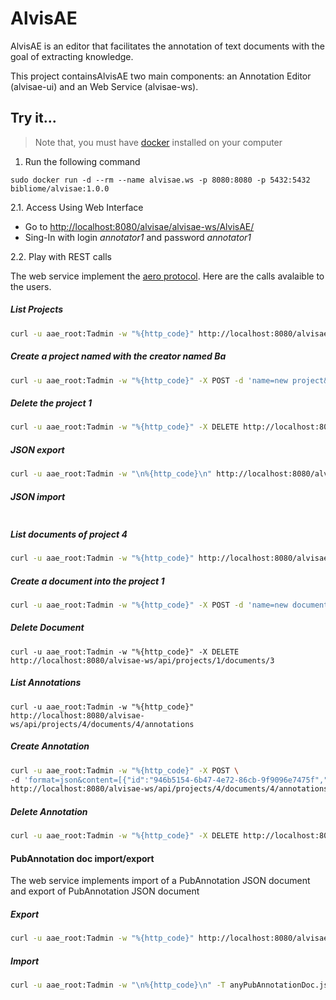 # AlvisAE

AlvisAE is an editor that facilitates the annotation of text documents with the goal of extracting knowledge.

This project containsAlvisAE two main components: an Annotation Editor (alvisae-ui)  and an Web Service (alvisae-ws). 

## Try it...

> Note that, you must have [docker](https://www.docker.com/) installed on your computer

1. Run the following command
```
sudo docker run -d --rm --name alvisae.ws -p 8080:8080 -p 5432:5432  bibliome/alvisae:1.0.0
``` 

 2.1. Access Using Web Interface
   * Go to [http://localhost:8080/alvisae/alvisae-ws/AlvisAE/](http://localhost:8080/alvisae/alvisae-ws/AlvisAE)
   * Sing-In with login *annotator1* and password *annotator1*


2.2. Play with REST calls

The web service implement the [aero protocol](https://github.com/openminted/omtd-aero). Here are the calls avalaible to the users. 


##### List Projects
```sh
curl -u aae_root:Tadmin -w "%{http_code}" http://localhost:8080/alvisae-ws/api/projects
```
##### Create a project named with the creator named Ba
```sh
curl -u aae_root:Tadmin -w "%{http_code}" -X POST -d 'name=new project&creator=Ba' http://localhost:8080/alvisae-ws/api/projects
```
##### Delete the project 1
```sh
curl -u aae_root:Tadmin -w "%{http_code}" -X DELETE http://localhost:8080/alvisae-ws/api/projects/1
```

##### JSON export
```sh
curl -u aae_root:Tadmin -w "\n%{http_code}\n" http://localhost:8080/alvisae-ws/api/projects/5/export.zip
```

##### JSON import
```sh
```

##### List documents of project 4
```sh
curl -u aae_root:Tadmin -w "%{http_code}" http://localhost:8080/alvisae-ws/api/projects/4/documents
```
##### Create a document into the project 1
```sh
curl -u aae_root:Tadmin -w "%{http_code}" -X POST -d 'name=new document&format=text&content=some content&creator' http://localhost:8080/alvisae/api/projects/1/documents
```
##### Delete Document
```
curl -u aae_root:Tadmin -w "%{http_code}" -X DELETE http://localhost:8080/alvisae-ws/api/projects/1/documents/3
```

##### List Annotations
```
curl -u aae_root:Tadmin -w "%{http_code}" http://localhost:8080/alvisae-ws/api/projects/4/documents/4/annotations
```
##### Create Annotation
```sh
curl -u aae_root:Tadmin -w "%{http_code}" -X POST \
-d 'format=json&content=[{"id":"946b5154-6b47-4e72-86cb-9f9096e7475f","propes":{},"text":[[0,28]],"type":"","kind":0}]&state=NEW' \
http://localhost:8080/alvisae-ws/api/projects/4/documents/4/annotations/1
```
##### Delete Annotation
```sh
curl -u aae_root:Tadmin -w "%{http_code}" -X DELETE http://localhost:8080/alvisae-ws/api/projects/4/documents/4/annotations/1
```

#### PubAnnotation doc import/export

The web service implements import of a PubAnnotation JSON document and export of PubAnnotation JSON document

##### Export
```sh
curl -u aae_root:Tadmin -w "%{http_code}" http://localhost:8080/alvisae/alvisae-ws/api/projects/4/documents/16
```

##### Import
```sh
curl -u aae_root:Tadmin -w "\n%{http_code}\n" -T anyPubAnnotationDoc.json http://localhost:8080/alvisae/alvisae-ws/api/user/4/projects/1/document
```
